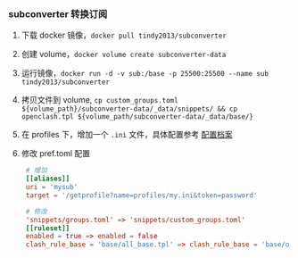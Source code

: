 ### subconverter 转换订阅

1. 下载 docker 镜像，`docker pull tindy2013/subconverter`
2. 创建 volume，`docker volume create subconverter-data`
3. 运行镜像，`docker run -d -v sub:/base -p 25500:25500 --name sub tindy2013/subconverter`
4. 拷贝文件到 volume, `cp custom_groups.toml ${volume_path}/subconverter-data/_data/snippets/ && cp openclash.tpl ${volume_path/subconverter-data/_data/base/}`
5. 在 profiles 下，增加一个 `.ini` 文件，具体配置参考 [配置档案](https://github.com/tindy2013/subconverter/blob/master/README-cn.md#%E9%85%8D%E7%BD%AE%E6%A1%A3%E6%A1%88)
6. 修改 pref.toml 配置

   ```toml
    # 增加
    [[aliases]]
    uri = 'mysub'
    target = '/getprofile?name=profiles/my.ini&token=password'

    # 修改
    'snippets/groups.toml' => 'snippets/custom_groups.toml'
    [[ruleset]]
    enabled = true => enabled = false
    clash_rule_base = 'base/all_base.tpl' => clash_rule_base = 'base/openclash.tpl'
   ```
